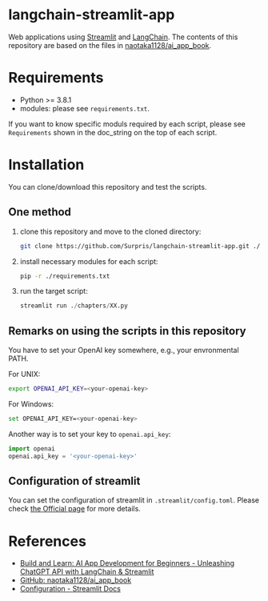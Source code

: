 # langchain-streamlit-app

Web applications using [Streamlit](https://streamlit.io/) and [LangChain](https://www.langchain.com/). The contents of this repository are based on the files in [naotaka1128/ai_app_book](https://github.com/naotaka1128/ai_app_book).

# Requirements

* Python >= 3.8.1
* modules: please see `requirements.txt`.

If you want to know specific moduls required by each script, please see `Requirements` shown in the doc_string on the top of each script.

# Installation

You can clone/download this repository and test the scripts.

## One method

1. clone this repository and move to the cloned directory:   
    ```sh
    git clone https://github.com/Surpris/langchain-streamlit-app.git ./langchain-streamlit-app && cd ./langchain-streamlit-app
    ```
2. install necessary modules for each script:   
    ```sh
    pip -r ./requirements.txt
    ```
3. run the target script:   
    ```python
    streamlit run ./chapters/XX.py
    ```

## Remarks on using the scripts in this repository

You have to set your OpenAI key somewhere, e.g., your envronmental PATH.

For UNIX:

```sh
export OPENAI_API_KEY=<your-openai-key>
```

For Windows:

```sh
set OPENAI_API_KEY=<your-openai-key>
```

Another way is to set your key to `openai.api_key`:

```python
import openai
openai.api_key = '<your-openai-key>'
```

## Configuration of streamlit

You can set the configuration of streamlit in `.streamlit/config.toml`. Please check [the Official page](https://docs.streamlit.io/library/advanced-features/configuration) for more details.

# References

* [Build and Learn: AI App Development for Beginners - Unleashing ChatGPT API with LangChain & Streamlit](https://zenn.dev/ml_bear/books/d1f060a3f166a5)
* [GitHub: naotaka1128/ai_app_book](https://github.com/naotaka1128/ai_app_book)
* [Configuration - Streamlit Docs](https://docs.streamlit.io/library/advanced-features/configuration)
